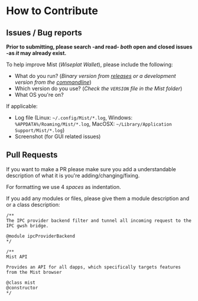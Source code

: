 # How to Contribute

## Issues / Bug reports

**Prior to submitting, please search -and read- _both_ open and closed issues -as _it_ may already exist.**

To help improve Mist (_Wiseplat Wallet_), please include the following:

- What do you run?  (_Binary version from [releases](https://github.com/wiseplat/mist/releases) or a development version from the [commandline](https://github.com/wiseplat/mist#run-mist)_)
- Which version do you use? (_Check the `VERSION` file in the Mist folder_)
- What OS you're on?

If applicable:

- Log file (Linux: `~/.config/Mist/*.log`, Windows: `%APPDATA%/Roaming/Mist/*.log`, MacOSX: `~/Library/Application Support/Mist/*.log`)
- Screenshot (for GUI related issues)


## Pull Requests

If you want to make a PR please make sure you add a understandable description of what it is you're adding/changing/fixing.

For formatting we use 4 *spaces* as indentation.

If you add any modules or files, please give them a module description and or a class description:

```
/**
The IPC provider backend filter and tunnel all incoming request to the IPC gwsh bridge.

@module ipcProviderBackend
*/

/**
Mist API

Provides an API for all dapps, which specifically targets features from the Mist browser

@class mist
@constructor
*/
```


